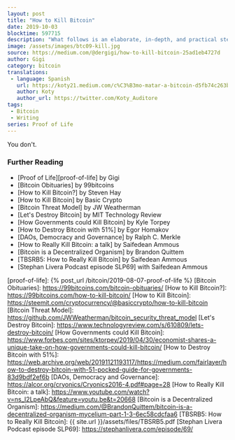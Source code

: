 ```yaml
---
layout: post
title: "How to Kill Bitcoin"
date: 2019-10-03
blocktime: 597715
description: "What follows is an elaborate, in-depth, and practical step-by-step guide on how to kill the beast which is Bitcoin. Bitcoin is remarkably resilient. As Rep. Patrick McHenry famously said: governments can not stop this innovation. And those that have tried, have already failed."
image: /assets/images/btc09-kill.jpg
source: https://medium.com/@dergigi/how-to-kill-bitcoin-25ad1eb4727d
author: Gigi
category: bitcoin
translations:
 - language: Spanish
   url: https://koty21.medium.com/c%C3%B3mo-matar-a-bitcoin-d5fb74c263b4
   author: Koty
   author_url: https://twitter.com/Koty_Auditore
tags:
 - Bitcoin
 - Writing
series: Proof of Life
---
```


You don't.

### Further Reading

- [Proof of Life][proof-of-life] by Gigi
- [Bitcoin Obituaries] by 99bitcoins
- [How to Kill Bitcoin?] by Steven Hay
- [How to Kill Bitcoin] by Basic Crypto
- [Bitcoin Threat Model] by JW Weatherman
- [Let's Destroy Bitcoin] by MIT Technology Review
- [How Governments could Kill Bitcoin] by Kyle Torpey
- [How to Destroy Bitcoin with 51%] by Egor Homakov
- [DAOs, Democracy and Governance] by Ralph C. Merkle
- [How to Really Kill Bitcoin: a talk] by Saifedean Ammous
- [Bitcoin is a Decentralized Organism] by Brandon Quittem
- [TBSRB5: How to Really Kill Bitcoin] by Saifedean Ammous
- [Stephan Livera Podcast episode SLP69] with Saifedean Ammous


[proof-of-life]: {% post_url /bitcoin/2019-08-07-proof-of-life %}
[Bitcoin Obituaries]: https://99bitcoins.com/bitcoin-obituaries/
[How to Kill Bitcoin?]: https://99bitcoins.com/how-to-kill-bitcoin/
[How to Kill Bitcoin]: https://steemit.com/cryptocurrency/@basiccrypto/how-to-kill-bitcoin
[Bitcoin Threat Model]: https://github.com/JWWeatherman/bitcoin_security_threat_model
[Let's Destroy Bitcoin]: https://www.technologyreview.com/s/610809/lets-destroy-bitcoin/
[How Governments could Kill Bitcoin]: https://www.forbes.com/sites/ktorpey/2019/04/30/economist-shares-a-unique-take-on-how-governments-could-kill-bitcoin/
[How to Destroy Bitcoin with 51%]: https://web.archive.org/web/20191121193117/https://medium.com/fairlayer/how-to-destroy-bitcoin-with-51-pocked-guide-for-governments-83d9bdf2ef6b
[DAOs, Democracy and Governance]: https://alcor.org/cryonics/Cryonics2016-4.pdf#page=28
[How to Really Kill Bitcoin: a talk]: https://www.youtube.com/watch?v=ns_I2LpeAbQ&feature=youtu.be&t=20668
[Bitcoin is a Decentralized Organism]: https://medium.com/@BrandonQuittem/bitcoin-is-a-decentralized-organism-mycelium-part-1-3-6ec58cdcfaa6
[TBSRB5: How to Really Kill Bitcoin]: {{ site.url }}/assets/files/TBSRB5.pdf
[Stephan Livera Podcast episode SLP69]: https://stephanlivera.com/episode/69/
